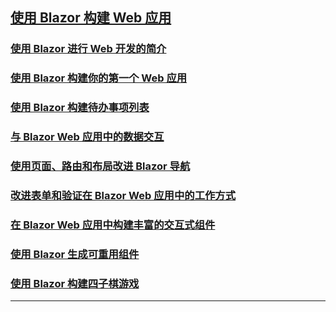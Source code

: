 ## [使用 Blazor 构建 Web 应用](https://learn.microsoft.com/zh-cn/training/paths/build-web-apps-with-blazor/)
### [使用 Blazor 进行 Web 开发的简介](IntroBlazor.md)
### [使用 Blazor 构建你的第一个 Web 应用](BlazorApp/README.md)
### [使用 Blazor 构建待办事项列表](BlazorApp/README.md)
### [与 Blazor Web 应用中的数据交互](InteractWithData/BlazingPizza/README.md)
### [使用页面、路由和布局改进 Blazor 导航](ImproveNavigation/BlazingPizza/README.md)
### [改进表单和验证在 Blazor Web 应用中的工作方式](ImproveFormsAndValidation/BlazingPizza/README.md)
### [在 Blazor Web 应用中构建丰富的交互式组件](BuildRichInteractiveComponents/BlazingPizza/README.md)
### [使用 Blazor 生成可重用组件](BuildReusableComponents/README.md)
### [使用 Blazor 构建四子棋游戏](BuildConnectFourGame/ConnectFour/README.md)

---
